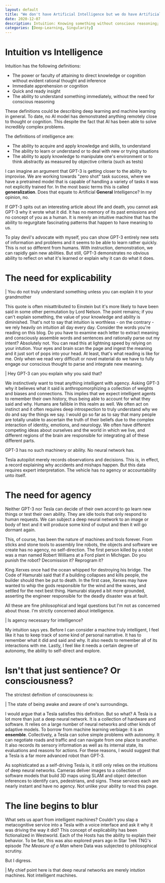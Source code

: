 ```yaml
---
layout: default
title: "We don't have Artificial Intelligence but we do have Artificial Intuition"
date: 2020-12-07
description: Intuition: Knowing something without conscious reasoning; inexplicable or instant knowledge
categories: [Deep-Learning, Singularity]
---
```


# Intuition vs Intelligence

Intuition has the following definitions:

- The power or faculty of attaining to direct knowledge or cognition without evident rational thought and inference
- Immediate apprehension or cognition
- Quick and ready insight
- The ability to understand something immediately, without the need for conscious reasoning

These definitions could be describing deep learning and machine learning in general. To date, no AI model has demonstrated anything remotely close to thought or cognition. 
This despite the fact that AI has been able to solve incredibly complex problems. 

The definitions of intelligence are:

- The ability to acquire and apply knowledge and skills, to understand
- The ability to learn or understand or to deal with new or trying situations
- The ability to apply knowledge to manipulate one's environment or to think abstractly as measured by objective criteria (such as tests)

I can imagine an argument that GPT-3 is getting closer to the ability to improvise. 
We are working towards "zero shot" task success, where we have a pretrained model that is capable of handling a variety of tasks it was not explicitly trained for. 
In the most basic terms this is called **generalization**. Does that equate to Artificial **General** Intelligence? In my opinion, no. 

If GPT-3 spits out an interesting article about life and death, you cannot ask GPT-3 why it wrote what it did. 
It has no memory of its past emissions and no concept of you as a human. It is merely an intuitive machine that has the ability to regurgitate fascinating patterns that happen to have meaning to us. 

To play devil's advocate with myself, you can show GPT-3 entirely new sets of information and problems and it seems to be able to learn rather quickly. This is not so different from humans. 
With instruction, demonstration, we can rapidly gain new abilities. But still, GPT-3 demonstrates no obvious ability to reflect on what it's learned or explain why it can do what it does.

# The need for explicability

| You do not truly understand something unless you can explain it to your grandmother

This quote is often misattributed to Einstein but it's more likely to have been said in some other permutation by Lord Nelson. The point remains; if you can't explain something,
the value of your knowledge and ability is diminished. That's not to say that intuition is worthless - on the contrary - we rely heavily on intuition all day every day.
Consider the words you're reading on this blog. Do you have to examine each letter to extract meaning and consciously assemble words and sentences and rationally parse out my intent?
Absolutely not. You can read this at lightning speed by relying on your intution. Your eyes and brain scan the page and ingest the meaning and it just sort of pops into your head.
At least, that's what reading is like for me. Only when we read very difficult or novel material do we have to fully engage our conscious thought to parse and integrate new meaning. 

| Hey GPT-3 can you explain why you said that?

We instinctively want to treat anything intelligent with agency. Asking GPT-3 why it believes what it said is anthropomorphizing a collection of weights and biases and connections. 
This implies that we expect intelligent agents to remember their own history, thus being able to account for what they said and why. Humans are fallible in this realm as well. 
We often act on instinct and it often requires deep introspection to truly understand why we do and say the things we say. I would go so far as to say that many people are 
totally unable to ascertain the truth of their beliefs due to the complex interaction of identity, emotions, and neurology. We often have different competing ideas about ourselves
and the world in which we live, and different regions of the brain are responsible for integrating all of these different parts.

GPT-3 has no such machinery or ability. No neural network has. 

Tesla autopilot merely records observations and decisions. This is, in effect, a record explaining why accidents and mishaps happen. But this data requires expert interpretation. 
The vehicle has no agency or accountability unto itself.

# The need for agency

Neither GPT-3 nor Tesla can decide of their own accord to go learn new things or test their own ability. They are idle tools that only respond to human requests. 
We can subject a deep neural network to an image or body of text and it will produce some kind of output and then it will go dormant again.

This, of course, has been the nature of machines and tools forever. From sticks and stone tools to assembly line robots, the objects and software we create has no agency, no self-direction.
The first person killed by a robot was a man named Robert Williams at a Ford plant in Michigan. Do you punish the robot? Decomission it? Reprogram it?

King Xerxes once had the ocean whipped for destroying his bridge. The Code of Hamurabi said that if a building collapses and kills people, the builder should then be put to death. 
In the first case, Xerxes may have wanted to whip the gods responsible for the wind and the waves, and settled for the next best thing. Hamurabi stayed a bit more grounded, 
asserting the engineer responsible for the deadly disaster was at fault. 

All these are fine philosophical and legal questions but I'm not as concerned about those. I'm strictly concerned about intelligence.

| Is agency necessary for intelligence?

My intuition says yes. Before I can consider a machine truly intelligent, I feel like it has to keep track of some kind of personal narrative. It has to remember what it did and said and why.
It also needs to remember all of its interactions with me. Lastly, I feel like it needs a certain degree of autonomy, the ability to self-direct and explore. 

# Isn't that just sentience? Or consciousness?

The strictest definition of consciousness is:

| The state of being awake and aware of one's surroundings.

I would argue that a Tesla satisfies this definition. But so what? A Tesla is a lot more than just a deep neural network. It is a collection of hardware and software. 
It relies on a large number of neural networks and other kinds of adaptive models. To borrow from machine learning verbiage: it is an **ensemble**. Collectively, a Tesla 
can solve simple problems with autonomy. It can negotiate roads and traffic and can navigate from one place to another. 
It also records its sensory information as well as its internal state, its evaluations and reasons for actions. For these reasons, I would suggest that a Tesla is a far more advanced
robot than GPT-3. 

As sophisticated as a self-driving Tesla is, it still only relies on the intuitions of deep neural networks. Cameras deliver images to a collection of software models that build 3D
maps using SLAM and object detection inferences to identify cars, pedestrians, and signs. These services each are nearly instant and have no agency. Not unlike your ability to read this page. 

# The line begins to blur

What sets us apart from intelligent machines? Couldn't you slap a metacognitive service into a Tesla with a voice interface and ask it why it was driving the way it did? 
This concept of explicability has been fictionalized in Westworld. Each of the Hosts has the ability to explain their behavior. To be fair, this was also explored years ago
in Star Trek TNG's episode *The Measure of a Man* where Data was subjected to philosophical scrutiny. 

But I digress. 

| My chief point here is that deep neural networks are merely intution machines. Not intelligent machines. 

